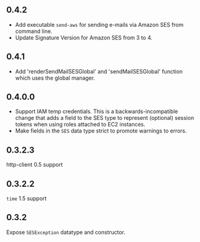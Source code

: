 ## 0.4.2

* Add executable `send-aws` for sending e-mails via Amazon SES from command line.
* Update Signature Version for Amazon SES from 3 to 4.

## 0.4.1

* Add 'renderSendMailSESGlobal' and 'sendMailSESGlobal' function which uses the global manager.

## 0.4.0.0

* Support IAM temp credentials. This is a backwards-incompatible change that adds
  a field to the SES type to represent (optional) session tokens when using roles
  attached to EC2 instances.
* Make fields in the `SES` data type strict to promote warnings to errors.

## 0.3.2.3

http-client 0.5 support

## 0.3.2.2

`time` 1.5 support

## 0.3.2

Expose `SESException` datatype and constructor.
